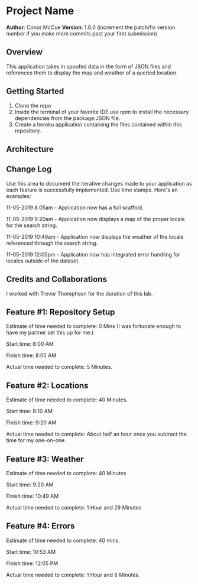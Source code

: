 # Project Name

**Author**: Conor McCue
**Version**: 1.0.0 (increment the patch/fix version number if you make more commits past your first submission)

## Overview
This application takes in spoofed data in the form of JSON files and references them to display the map and weather of a queried location.

## Getting Started
1. Clone the repo
2. Inside the terminal of your favorite IDE use npm to install the necessary dependencies from the package.JSON file. 
3. Create a heroku application containing the files contained within this repository. 


## Architecture
<!-- This application uses HTML,CSS, and JavaScript for the front-end design. The back-end utilizes node.js as a runtime environment with express packaged on top for Quality of Life. The back-end is written entirely in JavaScript.  -->

## Change Log
 Use this area to document the iterative changes made to your application as each feature is successfully implemented. Use time stamps. Here's an examples:

11-05-2019 8:05am - Application now has a full scaffold.

11-05-2019 9:20am - Application now displays a map of the proper locale for the search string.

11-05-2019 10:49am - Application now displays the weather of the locale referenced through the search string.

11-05-2019 12:05pm - Application now has integrated error handling for locales outside of the dataset. 

## Credits and Collaborations
I worked with Trevor Thomphson for the duration of this lab.

## Feature #1: Repository Setup


Estimate of time needed to complete: 0 Mins (I was fortunate enough to have my partner set this up for me.)

Start time: 8:00 AM

Finish time: 8:05 AM

Actual time needed to complete: 5 Minutes.

## Feature #2: Locations


Estimate of time needed to complete: 40 Minutes.

Start time: 8:10 AM

Finish time: 9:20 AM 

Actual time needed to complete: About half an hour once you subtract the time for my one-on-one. 

## Feature #3: Weather


Estimate of time needed to complete: 40 Minutes

Start time: 9:20 AM

Finish time: 10:49 AM

Actual time needed to complete: 1 Hour and 29 Minutes

## Feature #4: Errors


Estimate of time needed to complete: 40 mins.

Start time: 10:53 AM

Finish time: 12:05 PM

Actual time needed to complete: 1 Hour and 8 Minutes.